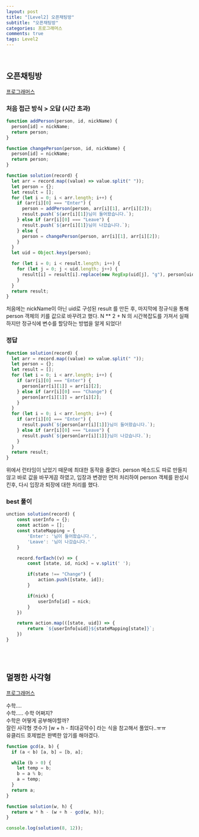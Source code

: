 ```yaml
---
layout: post
title: "[Level2] 오픈채팅방"
subtitle: "오픈채팅방"
categories: 프로그래머스
comments: true
tags: Level2
---
```



<br>

## 오픈채팅방

[프로그래머스](https://programmers.co.kr/learn/courses/30/lessons/42888) <br>

### 처음 접근 방식 > 오답 (시간 초과)
```js
function addPerson(person, id, nickName) {
  person[id] = nickName;
  return person;
}

function changePerson(person, id, nickName) {
  person[id] = nickName;
  return person;
}

function solution(record) {
  let arr = record.map((value) => value.split(" "));
  let person = {};
  let result = [];
  for (let i = 0; i < arr.length; i++) {
    if (arr[i][0] === "Enter") {
      person = addPerson(person, arr[i][1], arr[i][2]);
      result.push(`${arr[i][1]}님이 들어왔습니다.`);
    } else if (arr[i][0] === "Leave") {
      result.push(`${arr[i][1]}님이 나갔습니다.`);
    } else {
      person = changePerson(person, arr[i][1], arr[i][2]);
    }
  }
  let uid = Object.keys(person);

  for (let i = 0; i < result.length; i++) {
    for (let j = 0; j < uid.length; j++) {
      result[i] = result[i].replace(new RegExp(uid[j], "g"), person[uid[j]]);
    }
  }
  return result;
}
```

처음에는 nickName이 아닌 uid로 구성된 result 를 만든 후,
마지막에 정규식을 통해 person 객체의 키를 값으로 바꾸려고 했다.
N ** 2 + N 의 시간복잡도를 가져서 실패
하지만 정규식에 변수를 할당하는 방법을 알게 되었다!

### 정답

```js
function solution(record) {
  let arr = record.map((value) => value.split(" "));
  let person = {};
  let result = [];
  for (let i = 0; i < arr.length; i++) {
    if (arr[i][0] === "Enter") {
      person[arr[i][1]] = arr[i][2];
    } else if (arr[i][0] === "Change") {
      person[arr[i][1]] = arr[i][2];
    }
  }
  for (let i = 0; i < arr.length; i++) {
    if (arr[i][0] === "Enter") {
      result.push(`${person[arr[i][1]]}님이 들어왔습니다.`);
    } else if (arr[i][0] === "Leave") {
      result.push(`${person[arr[i][1]]}님이 나갔습니다.`);
    }
  }
  return result;
}
```

위에서 런타임이 났었기 때문에 최대한 동작을 줄였다.
person 메소드도 따로 만들지 않고 바로 값을 바꾸게끔 하였고,
입장과 변경만 먼저 처리하여 person 객체를 완성시킨후,
다시 입장과 퇴장에 대한 처리를 했다.


### best 풀이

```js
unction solution(record) {
    const userInfo = {};
    const action = [];
    const stateMapping = {
        'Enter': '님이 들어왔습니다.',
        'Leave': '님이 나갔습니다.'
    }

    record.forEach((v) => {
        const [state, id, nick] = v.split(' ');

        if(state !== "Change") {
            action.push([state, id]);
        }

        if(nick) {
            userInfo[id] = nick;
        }
    })

    return action.map(([state, uid]) => {
        return `${userInfo[uid]}${stateMapping[state]}`;    
    })
}
```

<br><br>

## 멀쩡한 사각형

[프로그래머스](https://programmers.co.kr/learn/courses/30/lessons/62048) <br>

수학....<br>
수학..... 수학 어쩌지?<br>
수학은 어떻게 공부해야할까?<br>
잘린 사각형 갯수가 [w + h - 최대공약수] 라는 식을 참고해서 풀었다..ㅠㅠ<br>
유클리드 호제법은 완벽한 암기를 해야겠다.<br>


```js
function gcd(a, b) {
  if (a < b) [a, b] = [b, a];

  while (b > 0) {
    let temp = b;
    b = a % b;
    a = temp;
  }
  return a;
}

function solution(w, h) {
  return w * h - (w + h - gcd(w, h));
}

console.log(solution(8, 12));
```
